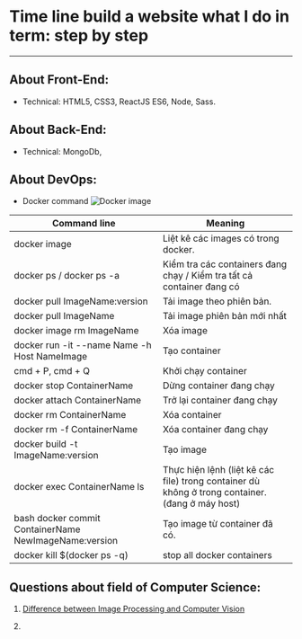 # Time line build a website what I do in term: step by step
---
## About Front-End:

-   Technical: HTML5, CSS3, ReactJS ES6, Node, Sass.

## About Back-End:
-   Technical: MongoDb,
## About DevOps:
- Docker command
![Docker image](https://github.com/docker/compose/raw/v2/logo.png?raw=true)

| Command line                                          | Meaning                                                                                         |
| ----------------------------------------------------- | ----------------------------------------------------------------------------------------------- |
| docker image                                          | Liệt kê các images có trong docker.                                                             |
| docker ps / docker ps -a                              | Kiểm tra các containers đang chạy / Kiểm tra tất cả container đang có                           |
| docker pull ImageName:version                    | Tải image theo phiên bản.    |
| docker pull ImageName                             | Tải image phiên bản mới nhất |
| docker image rm ImageName                             | Xóa image                                                                                       |
| docker run -it --name Name -h Host NameImage          | Tạo container                                                                                   |
| cmd + P, cmd + Q                                      | Khởi chạy container                                                                             |
| docker stop ContainerName                             | Dừng container đang chạy                                                                        |
| docker attach ContainerName                           | Trở lại container đang chạy                                                                     |
| docker rm ContainerName                               | Xóa container                                                                                   |
| docker rm -f ContainerName                            | Xóa container đang chạy                                                                         |
| docker build -t ImageName:version                     | Tạo image                                                                                       |
| docker exec ContainerName ls                          | Thực hiện lệnh (liệt kê các file) trong container dù không ở trong container. (đang ở máy host) |
| bash docker commit ContainerName NewImageName:version | Tạo image từ container đã có.                                                                   |
| docker kill $(docker ps -q)                           | stop all docker containers                                                                      |
## Questions about field of Computer Science:
  1. [Difference between Image Processing and Computer Vision](https://www.geeksforgeeks.org/difference-between-image-processing-and-computer-vision/)
   
  2.
